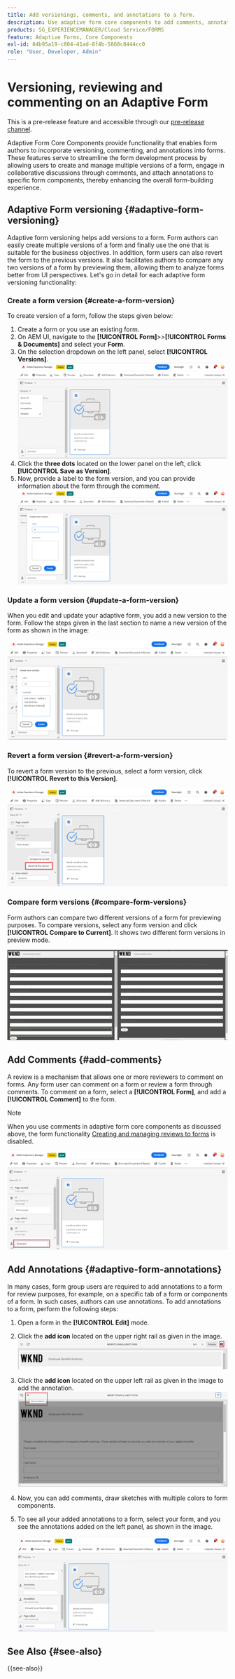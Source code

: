 ```yaml
---
title: Add versionings, comments, and annotations to a form.
description: Use adaptive form core components to add comments, annotations, and versionings to an adaptive form.
products: SG_EXPERIENCEMANAGER/Cloud Service/FORMS
feature: Adaptive Forms, Core Components
exl-id: 84b95a19-c804-41ad-8f4b-5868c8444cc0
role: "User, Developer, Admin"
---
```

# Versioning, reviewing and commenting on an Adaptive Form

<!--Before you can use versionings, comments, and annotations in an Adaptive Form, you must ensure you have [enabled Adaptive Form Core Components](
https://experienceleague.adobe.com/en/docs/experience-manager-cloud-service/content/forms/setup-configure-migrate/enable-adaptive-forms-core-components).-->

<!--Adaptive Form Core Components facilitates to add versionings, comments, and annotations to a form. These features helps form authors and users to enhance the form development process where they can create multiple versions of a form, collaborate and add their comments to a form, and add annotations to form components.-->

<span class="preview"> This is a pre-release feature and accessible through our [pre-release channel](https://experienceleague.adobe.com/docs/experience-manager-cloud-service/content/release-notes/prerelease.html#new-features). </span>


Adaptive Form Core Components provide functionality that enables form authors to incorporate versioning, commenting, and annotations into forms. These features serve to streamline the form development process by allowing users to create and manage multiple versions of a form, engage in collaborative discussions through comments, and attach annotations to specific form components, thereby enhancing the overall form-building experience.


## Adaptive Form versioning {#adaptive-form-versioning}

Adaptive form versioning helps add versions to a form. Form authors can easily create multiple versions of a form and finally use the one that is suitable for the business objectives. In addition, form users can also revert the form to the previous versions. It also facilitates authors to compare any two versions of a form by previewing them, allowing them to analyze forms better from UI perspectives. Let's go in detail for each adaptive form versioning functionality:

### Create a form version {#create-a-form-version}

To create version of a form, follow the steps given below:

1. Create a form or you use an existing form.
1. On AEM UI, navigate to the **[!UICONTROL Form]**>>**[!UICONTROL Forms & Documents]** and select your **Form**.
1. On the selection dropdown on the left panel, select **[!UICONTROL Versions]**.
        ![Select a form](select-a-form.png)
1. Click the **three dots** located on the lower panel on the left, click **[!UICONTROL Save as Version]**.
1. Now, provide a label to the form version, and you can provide information about the form through the comment.
     ![Create a form version](create-a-form-version.png)

### Update a form version {#update-a-form-version}

When you edit and update your adaptive form, you add a new version to the form. Follow the steps given in the last section to name a new version of the form as shown in the image:

![Update a form version](update-a-form-version.png)

### Revert a form version {#revert-a-form-version}

To revert a form version to the previous, select a form version, click **[!UICONTROL Revert to this Version]**.

![Revert form version](revert-form-version.png)

### Compare form versions {#compare-form-versions}

Form authors can compare two different versions of a form for previewing purposes. To compare versions, select any form version and click **[!UICONTROL Compare to Current]**. It shows two different form versions in preview mode.

![Compare form versions](compare-form-versions.png)

## Add Comments {#add-comments}

A review is a mechanism that allows one or more reviewers to comment on forms. Any form user can comment on a form or review a form through comments. To comment on a form, select a **[!UICONTROL Form]**, and add a **[!UICONTROL Comment]** to the form.

   >[!NOTE]
   > When you use comments in adaptive form core components as discussed above, the form functionality [Creating and managing reviews to forms](/help/forms/create-reviews-forms.md) is disabled.


  ![Add comments on a form](form-comments.png)

## Add Annotations {#adaptive-form-annotations}

In many cases, form group users are required to add annotations to a form for review purposes, for example, on a specific tab of a form or components of a form. In such cases, authors can use annotations. To add annotations to a form, perform the following steps:

1. Open a form in the **[!UICONTROL Edit]** mode.

1. Click the **add icon** located on the upper right rail as given in the image.
        ![Annotation](annotation.png)

1. Click the **add icon** located on the upper left rail as given in the image to add the annotation.
        ![Add annotation](add-annotation.png)

1. Now, you can add comments, draw sketches with multiple colors to form components.

1. To see all your added annotations to a form, select your form, and you see the annotations added on the left panel, as shown in the image.

   ![See added annotations](see-annotations.png)

## See Also {#see-also}

{{see-also}}
